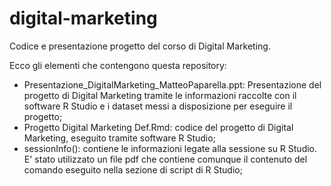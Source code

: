 # digital-marketing
Codice e presentazione progetto del corso di Digital Marketing.

Ecco gli elementi che contengono questa repository:
- Presentazione_DigitalMarketing_MatteoPaparella.ppt: Presentazione del progetto di Digital Marketing tramite le informazioni raccolte con il software R Studio e i dataset messi a disposizione per eseguire il progetto;
- Progetto Digital Marketing Def.Rmd: codice del progetto di Digital Marketing, eseguito tramite software R Studio;
- sessionInfo(): contiene le informazioni legate alla sessione su R Studio. E' stato utilizzato un file pdf che contiene comunque il contenuto del comando eseguito nella sezione di script di R Studio;


